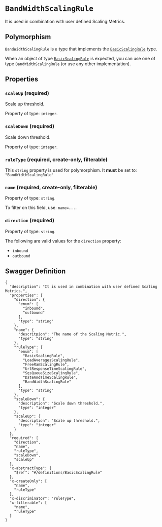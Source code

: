 # `BandWidthScalingRule` #

It is used in combination with user defined Scaling Metrics.

## Polymorphism ##

`BandWidthScalingRule` is a type that implements the [`BasicScalingRule`](./../definitions/BasicScalingRule.mkd) type.

When an object of type [`BasicScalingRule`](./../definitions/BasicScalingRule.mkd) is expected, you can use one of type `BandWidthScalingRule`
(or use any other implementation).




## Properties ##

### `scaleUp` (required) ###

Scale up threshold.


Property of type: `integer`.




### `scaleDown` (required) ###

Scale down threshold.


Property of type: `integer`.




### `ruleType` (required, create-only, filterable) ###




This `string` property is used for polymorphism. It **must** be set to: `"BandWidthScalingRule"`


### `name` (required, create-only, filterable) ###




Property of type: `string`.


To filter on this field, use: `name=...`.


### `direction` (required) ###




Property of type: `string`.

 
The following are valid values for the `direction` property:
  + `inbound`
  + `outbound`






## Swagger Definition ##

    {
      "description": "It is used in combination with user defined Scaling Metrics.", 
      "properties": {
        "direction": {
          "enum": [
            "inbound", 
            "outbound"
          ], 
          "type": "string"
        }, 
        "name": {
          "descritpion": "The name of the Scaling Metric.", 
          "type": "string"
        }, 
        "ruleType": {
          "enum": [
            "BasicScalingRule", 
            "LoadAveragesScalingRule", 
            "FreeRamScalingRule", 
            "UrlResponseTimeScalingRule", 
            "SqsQueueSizeScalingRule", 
            "DateAndTimeScalingRule", 
            "BandWidthScalingRule"
          ], 
          "type": "string"
        }, 
        "scaleDown": {
          "description": "Scale down threshold.", 
          "type": "integer"
        }, 
        "scaleUp": {
          "description": "Scale up threshold.", 
          "type": "integer"
        }
      }, 
      "required": [
        "direction", 
        "name", 
        "ruleType", 
        "scaleDown", 
        "scaleUp"
      ], 
      "x-abstractType": {
        "$ref": "#/definitions/BasicScalingRule"
      }, 
      "x-createOnly": [
        "name", 
        "ruleType"
      ], 
      "x-discriminator": "ruleType", 
      "x-filterable": [
        "name", 
        "ruleType"
      ]
    }

